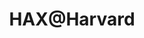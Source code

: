 ---
title: "HAX@Harvard"
planned_date: "Date TBA"
location: Cambridge, MA
cover: "/assets/images/cms_uploads/hax-harvard.jpg"
website_url:
---